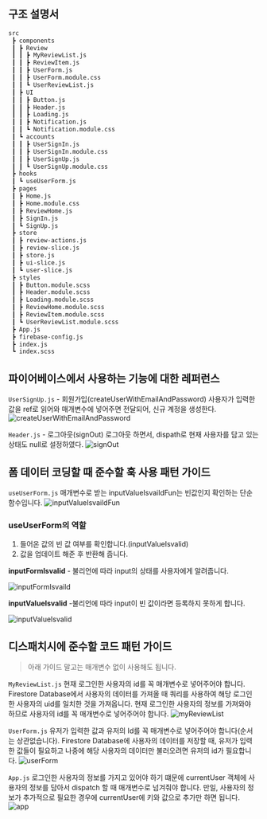 ## 구조 설명서
```bash
src
 ┣ components
 ┃ ┣ Review
 ┃ ┃ ┣ MyReviewList.js
 ┃ ┃ ┣ ReviewItem.js
 ┃ ┃ ┣ UserForm.js
 ┃ ┃ ┣ UserForm.module.css
 ┃ ┃ ┗ UserReviewList.js
 ┃ ┣ UI
 ┃ ┃ ┣ Button.js
 ┃ ┃ ┣ Header.js
 ┃ ┃ ┣ Loading.js
 ┃ ┃ ┣ Notification.js
 ┃ ┃ ┗ Notification.module.css
 ┃ ┗ accounts
 ┃ ┃ ┣ UserSignIn.js
 ┃ ┃ ┣ UserSignIn.module.css
 ┃ ┃ ┣ UserSignUp.js
 ┃ ┃ ┗ UserSignUp.module.css
 ┣ hooks
 ┃ ┗ useUserForm.js
 ┣ pages
 ┃ ┣ Home.js
 ┃ ┣ Home.module.css
 ┃ ┣ ReviewHome.js
 ┃ ┣ SignIn.js
 ┃ ┗ SignUp.js
 ┣ store
 ┃ ┣ review-actions.js
 ┃ ┣ review-slice.js
 ┃ ┣ store.js
 ┃ ┣ ui-slice.js
 ┃ ┗ user-slice.js
 ┣ styles
 ┃ ┣ Button.module.scss
 ┃ ┣ Header.module.scss
 ┃ ┣ Loading.module.scss
 ┃ ┣ ReviewHome.module.scss
 ┃ ┣ ReviewItem.module.scss
 ┃ ┗ UserReviewList.module.scss
 ┣ App.js
 ┣ firebase-config.js
 ┣ index.js
 ┗ index.scss
```

## 파이어베이스에서 사용하는 기능에 대한 레퍼런스

`UserSignUp.js` - 회원가입(createUserWithEmailAndPassword)
사용자가 입력한 값을 ref로 읽어와 매개변수에 넣어주면 전달되어, 신규 계정을 생성한다.
![createUserWithEmailAndPassword](https://user-images.githubusercontent.com/102151860/193737171-fbc4d2ae-94db-474a-b010-3a0cd0029bda.png)

`Header.js` - 로그아웃(signOut)
로그아웃 하면서, dispath로 현재 사용자를 담고 있는 상태도 null로 설정하였다.
![signOut](https://user-images.githubusercontent.com/102151860/193738732-0757c066-4ad7-47e1-a19c-975b37011417.png)

## 폼 데이터 코딩할 때 준수할 훅 사용 패턴 가이드
`useUserForm.js` 매개변수로 받는 inputValueIsvaildFun는 빈값인지 확인하는 단순 함수입니다.
![inputValueIsvaildFun](https://user-images.githubusercontent.com/102151860/193738732-0757c066-4ad7-47e1-a19c-975b37011417.png)

### useUserForm의 역할

1. 들어온 값의 빈 값 여부를 확인합니다.(inputValueIsvalid)
2. 값을 업데이트 해준 후 반환해 줍니다.

**inputFormIsvalid** - 불리언에 따라 input의 상태를 사용자에게 알려줍니다.

![inputFormIsvaild](https://user-images.githubusercontent.com/102151860/193738732-0757c066-4ad7-47e1-a19c-975b37011417.png)

**inputValueIsvalid** -불리언에 따라 input이 빈 값이라면 등록하지 못하게 합니다.

![inputValueIsvalid](https://user-images.githubusercontent.com/102151860/193738732-0757c066-4ad7-47e1-a19c-975b37011417.png)


## 디스패치시에 준수할 코드 패턴 가이드
>아래 가이드 말고는 매개변수 없이 사용해도 됩니다.

`MyReviewList.js`
현재 로그인한 사용자의 id를 꼭 매개변수로 넣어주어야 합니다.
Firestore Database에서 사용자의 데이터를 가져올 때 쿼리를 사용하여 해당 로그인한 사용자의 uid를 일치한 것을 가져옵니다. 현재 로그인한 사용자의 정보를 가져와야 하므로 사용자의 id를 꼭 매개변수로 넣어주어야 합니다.
![myReviewList](https://user-images.githubusercontent.com/102151860/193738732-0757c066-4ad7-47e1-a19c-975b37011417.png)


`UserForm.js`
유저가 입력한 값과 유저의 Id를 꼭 매개변수로 넣어주어야 합니다(순서는 상관없습니다).
Firestore Database에 사용자의 데이터를 저장할 때, 유저가 입력한 값들이 필요하고
나중에 해당 사용자의 데이터만 불러오려면 유저의 id가 필요합니다.
![userForm](https://user-images.githubusercontent.com/102151860/193738732-0757c066-4ad7-47e1-a19c-975b37011417.png)


`App.js`
로그인한 사용자의 정보를 가지고 있어야 하기 떄문에 currentUser 객체에 사용자의 정보를 담아서
dispatch 할 때 매개변수로 넘겨줘야 합니다.
만일, 사용자의 정보가 추가적으로 필요한 경우에 currentUser에 키와 값으로 추가만 하면 됩니다.
![app](https://user-images.githubusercontent.com/102151860/193738732-0757c066-4ad7-47e1-a19c-975b37011417.png)